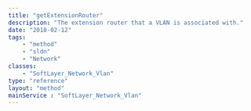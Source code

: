 ```yaml
---
title: "getExtensionRouter"
description: "The extension router that a VLAN is associated with."
date: "2018-02-12"
tags:
    - "method"
    - "sldn"
    - "Network"
classes:
    - "SoftLayer_Network_Vlan"
type: "reference"
layout: "method"
mainService : "SoftLayer_Network_Vlan"
---
```

